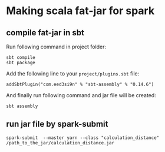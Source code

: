 # Making scala fat-jar for spark

## compile fat-jar in sbt

Run following command in project folder:
```
sbt compile
sbt package
```

Add the following line to your `project/plugins.sbt` file:
```
addSbtPlugin("com.eed3si9n" % "sbt-assembly" % "0.14.6")
```

And finally run following command and jar file will be created:
```
sbt assembly
```

## run jar file by spark-submit

```
spark-submit  --master yarn --class "calculation_distance" /path_to_the_jar/calculation_distance.jar
```
